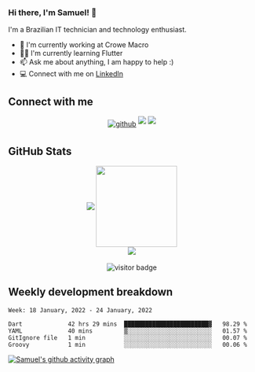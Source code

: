 ### Hi there, I'm Samuel! 👋

I'm a Brazilian IT technician and technology enthusiast.

- 🏢 I'm currently working at Crowe Macro
- 👨‍💻 I'm currently learning Flutter
- 📫 Ask me about anything, I am happy to help :)
- 💻 Connect with me on [LinkedIn](https://www.linkedin.com/in/samuel-s-marques/)

## Connect with me

<p align="center">
	<a href="https://github.com/samuel-s-marques" target="_blank"><img src=https://img.shields.io/badge/github-%2324292e.svg?&style=for-the-badge&logo=github&logoColor=white alt=github style="margin-bottom: 5px;" /></a>
	<a href="https://www.linkedin.com/in/samuel-s-marques/" target="_blank"><img src="https://img.shields.io/badge/-LinkedIn-blue?style=for-the-badge&logo=Linkedin&logoColor=white" style="margin-bottom: 5px;" ></a>
	<a href="mailto:samuel.s.marques@protonmail.com" target="_blank"><img src="https://img.shields.io/badge/ProtonMail-8B89CC?style=for-the-badge&logo=protonmail&logoColor=white" style="margin-bottom: 5px;" ></a>
</p>

## GitHub Stats

<p align="center">
	<img align="center" src="https://github-readme-stats.vercel.app/api/top-langs/?username=samuel-s-marques&layout=compact">
	<img height="165" align="center" src="https://github-readme-stats.vercel.app/api?username=samuel-s-marques&show_icons=true"><br>
	<img align="center" src="http://github-readme-streak-stats.herokuapp.com?user=samuel-s-marques&hide_border=true&date_format=j%20M%5B%20Y%5D"><br><br>
	<img src="https://visitor-badge.glitch.me/badge?page_id=samuel-s-marques.samuel-s-marques" alt="visitor badge"/>
</p>

## Weekly development breakdown
<!--START_SECTION:waka-->
```text
Week: 18 January, 2022 - 24 January, 2022

Dart             42 hrs 29 mins  ████████████████████████▓   98.29 % 
YAML             40 mins         ▒░░░░░░░░░░░░░░░░░░░░░░░░   01.57 % 
GitIgnore file   1 min           ░░░░░░░░░░░░░░░░░░░░░░░░░   00.07 % 
Groovy           1 min           ░░░░░░░░░░░░░░░░░░░░░░░░░   00.06 % 
```
<!--END_SECTION:waka-->

[![Samuel's github activity graph](https://activity-graph.herokuapp.com/graph?username=samuel-s-marques&theme=react-dark)](https://github.com/samuel-s-marques)
